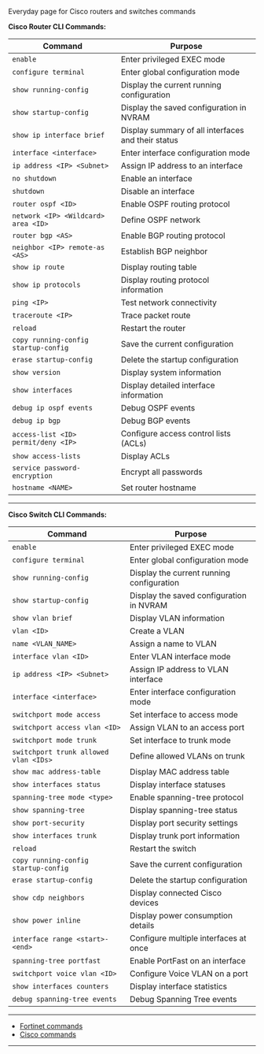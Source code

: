 Everyday page for Cisco routers and switches commands

**Cisco Router CLI Commands:**

| Command | Purpose |
|---------|---------|
| `enable` | Enter privileged EXEC mode |
| `configure terminal` | Enter global configuration mode |
| `show running-config` | Display the current running configuration |
| `show startup-config` | Display the saved configuration in NVRAM |
| `show ip interface brief` | Display summary of all interfaces and their status |
| `interface <interface>` | Enter interface configuration mode |
| `ip address <IP> <Subnet>` | Assign IP address to an interface |
| `no shutdown` | Enable an interface |
| `shutdown` | Disable an interface |
| `router ospf <ID>` | Enable OSPF routing protocol |
| `network <IP> <Wildcard> area <ID>` | Define OSPF network |
| `router bgp <AS>` | Enable BGP routing protocol |
| `neighbor <IP> remote-as <AS>` | Establish BGP neighbor |
| `show ip route` | Display routing table |
| `show ip protocols` | Display routing protocol information |
| `ping <IP>` | Test network connectivity |
| `traceroute <IP>` | Trace packet route |
| `reload` | Restart the router |
| `copy running-config startup-config` | Save the current configuration |
| `erase startup-config` | Delete the startup configuration |
| `show version` | Display system information |
| `show interfaces` | Display detailed interface information |
| `debug ip ospf events` | Debug OSPF events |
| `debug ip bgp` | Debug BGP events |
| `access-list <ID> permit/deny <IP>` | Configure access control lists (ACLs) |
| `show access-lists` | Display ACLs |
| `service password-encryption` | Encrypt all passwords |
| `hostname <NAME>` | Set router hostname |

---

**Cisco Switch CLI Commands:**

| Command | Purpose |
|---------|---------|
| `enable` | Enter privileged EXEC mode |
| `configure terminal` | Enter global configuration mode |
| `show running-config` | Display the current running configuration |
| `show startup-config` | Display the saved configuration in NVRAM |
| `show vlan brief` | Display VLAN information |
| `vlan <ID>` | Create a VLAN |
| `name <VLAN_NAME>` | Assign a name to VLAN |
| `interface vlan <ID>` | Enter VLAN interface mode |
| `ip address <IP> <Subnet>` | Assign IP address to VLAN interface |
| `interface <interface>` | Enter interface configuration mode |
| `switchport mode access` | Set interface to access mode |
| `switchport access vlan <ID>` | Assign VLAN to an access port |
| `switchport mode trunk` | Set interface to trunk mode |
| `switchport trunk allowed vlan <IDs>` | Define allowed VLANs on trunk |
| `show mac address-table` | Display MAC address table |
| `show interfaces status` | Display interface statuses |
| `spanning-tree mode <type>` | Enable spanning-tree protocol |
| `show spanning-tree` | Display spanning-tree status |
| `show port-security` | Display port security settings |
| `show interfaces trunk` | Display trunk port information |
| `reload` | Restart the switch |
| `copy running-config startup-config` | Save the current configuration |
| `erase startup-config` | Delete the startup configuration |
| `show cdp neighbors` | Display connected Cisco devices |
| `show power inline` | Display power consumption details |
| `interface range <start>-<end>` | Configure multiple interfaces at once |
| `spanning-tree portfast` | Enable PortFast on an interface |
| `switchport voice vlan <ID>` | Configure Voice VLAN on a port |
| `show interfaces counters` | Display interface statistics |
| `debug spanning-tree events` | Debug Spanning Tree events |


----

- [Fortinet commands]([https://github.com/charan317/studyguru/Fortinet.md](https://github.com/charan317/studyguru/blob/e39090dd5854d5a39e6766fd25bf6cbfc29d8865/Fortinet.md))
- [Cisco commands](https://github.com/charan317/studyguru/cisco.md)


---
